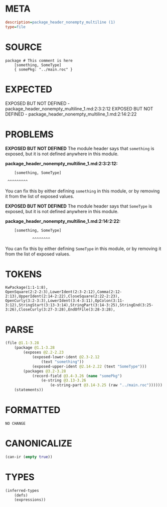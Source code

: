 # META
~~~ini
description=package_header_nonempty_multiline (1)
type=file
~~~
# SOURCE
~~~roc
package # This comment is here
	[something, SomeType]
	{ somePkg: "../main.roc" }
~~~
# EXPECTED
EXPOSED BUT NOT DEFINED - package_header_nonempty_multiline_1.md:2:3:2:12
EXPOSED BUT NOT DEFINED - package_header_nonempty_multiline_1.md:2:14:2:22
# PROBLEMS
**EXPOSED BUT NOT DEFINED**
The module header says that `something` is exposed, but it is not defined anywhere in this module.

**package_header_nonempty_multiline_1.md:2:3:2:12:**
```roc
	[something, SomeType]
```
	 ^^^^^^^^^
You can fix this by either defining `something` in this module, or by removing it from the list of exposed values.

**EXPOSED BUT NOT DEFINED**
The module header says that `SomeType` is exposed, but it is not defined anywhere in this module.

**package_header_nonempty_multiline_1.md:2:14:2:22:**
```roc
	[something, SomeType]
```
	            ^^^^^^^^
You can fix this by either defining `SomeType` in this module, or by removing it from the list of exposed values.

# TOKENS
~~~zig
KwPackage(1:1-1:8),
OpenSquare(2:2-2:3),LowerIdent(2:3-2:12),Comma(2:12-2:13),UpperIdent(2:14-2:22),CloseSquare(2:22-2:23),
OpenCurly(3:2-3:3),LowerIdent(3:4-3:11),OpColon(3:11-3:12),StringStart(3:13-3:14),StringPart(3:14-3:25),StringEnd(3:25-3:26),CloseCurly(3:27-3:28),EndOfFile(3:28-3:28),
~~~
# PARSE
~~~clojure
(file @1.1-3.28
	(package @1.1-3.28
		(exposes @2.2-2.23
			(exposed-lower-ident @2.3-2.12
				(text "something"))
			(exposed-upper-ident @2.14-2.22 (text "SomeType")))
		(packages @3.2-3.28
			(record-field @3.4-3.26 (name "somePkg")
				(e-string @3.13-3.26
					(e-string-part @3.14-3.25 (raw "../main.roc"))))))
	(statements))
~~~
# FORMATTED
~~~roc
NO CHANGE
~~~
# CANONICALIZE
~~~clojure
(can-ir (empty true))
~~~
# TYPES
~~~clojure
(inferred-types
	(defs)
	(expressions))
~~~
